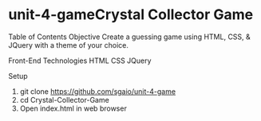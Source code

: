 # unit-4-gameCrystal Collector Game
Table of Contents
Objective
Create a guessing game using HTML, CSS, & JQuery with a theme of your choice.

Front-End Technologies
 HTML
 CSS
 JQuery

Setup
1. git clone https://github.com/sgaio/unit-4-game
2. cd Crystal-Collector-Game
3. Open index.html in web browser